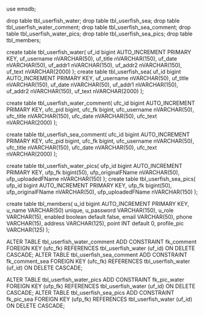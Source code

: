 use emsdb;

drop table tbl_userfish_water;
drop table tbl_userfish_sea;
drop table tbl_userfish_water_comment;
drop table tbl_userfish_sea_comment;
drop table tbl_userfish_water_pics;
drop table tbl_userfish_sea_pics;
drop table tbl_members;

create table tbl_userfish_water(
	uf_id bigint AUTO_INCREMENT	PRIMARY KEY,
    uf_username nVARCHAR(50),
    uf_title nVARCHAR(150),
    uf_date nVARCHAR(50),
    uf_addr1 nVARCHAR(150),
    uf_addr2 nVARCHAR(150),
    uf_text nVARCHAR(2000)
);
create table tbl_userfish_sea(
	uf_id bigint AUTO_INCREMENT	PRIMARY KEY,
    uf_username nVARCHAR(50),
    uf_title nVARCHAR(150),
    uf_date nVARCHAR(50),
    uf_addr1 nVARCHAR(150),
    uf_addr2 nVARCHAR(150),
    uf_text nVARCHAR(2000)
);

create table tbl_userfish_water_comment(
	ufc_id bigint AUTO_INCREMENT	PRIMARY KEY,
    ufc_pid bigint,
    ufc_fk bigint,
    ufc_username nVARCHAR(50),
    ufc_title nVARCHAR(150),
    ufc_date nVARCHAR(50),
    ufc_text nVARCHAR(2000)
);

create table tbl_userfish_sea_comment(
	ufc_id bigint AUTO_INCREMENT	PRIMARY KEY,
    ufc_pid bigint,
    ufc_fk bigint,
    ufc_username nVARCHAR(50),
    ufc_title nVARCHAR(150),
    ufc_date nVARCHAR(50),
    ufc_text nVARCHAR(2000)
);

create table tbl_userfish_water_pics(
	ufp_id bigint AUTO_INCREMENT	PRIMARY KEY,
    ufp_fk bigint(50),
    ufp_originalFName nVARCHAR(50),
    ufp_uploadedFName nVARCHAR(150)
);
create table tbl_userfish_sea_pics(
	ufp_id bigint AUTO_INCREMENT	PRIMARY KEY,
    ufp_fk bigint(50),
    ufp_originalFName nVARCHAR(50),
    ufp_uploadedFName nVARCHAR(150)
);

create table tbl_members(
	u_id bigint AUTO_INCREMENT	PRIMARY KEY,
    u_name VARCHAR(50) unique,
    u_password VARCHAR(150),
    u_role VARCHAR(15),
    enabled boolean default false,
    email VARCHAR(50),
    phone VARCHAR(15),
    address VARCHAR(125),
    point INT default 0,
    profile_pic VARCHAR(125)
);


ALTER TABLE tbl_userfish_water_comment
ADD CONSTRAINT fk_comment
    FOREIGN KEY (ufc_fk)
    REFERENCES tbl_userfish_water (uf_id)
    ON DELETE CASCADE;
ALTER TABLE tbl_userfish_sea_comment
ADD CONSTRAINT fk_comment_sea
    FOREIGN KEY (ufc_fk)
    REFERENCES tbl_userfish_water (uf_id)
    ON DELETE CASCADE;

ALTER TABLE tbl_userfish_water_pics
ADD CONSTRAINT fk_pic_water
    FOREIGN KEY (ufp_fk)
    REFERENCES tbl_userfish_water (uf_id)
    ON DELETE CASCADE;
ALTER TABLE tbl_userfish_sea_pics
ADD CONSTRAINT fk_pic_sea
    FOREIGN KEY (ufp_fk)
    REFERENCES tbl_userfish_water (uf_id)
    ON DELETE CASCADE;